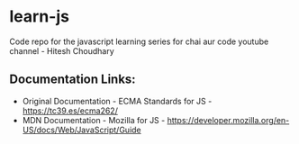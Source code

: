 # learn-js
Code repo for the javascript learning series for chai aur code youtube channel - Hitesh Choudhary

## Documentation Links:
* Original Documentation - ECMA Standards for JS - https://tc39.es/ecma262/
* MDN Documentation - Mozilla for JS - https://developer.mozilla.org/en-US/docs/Web/JavaScript/Guide

